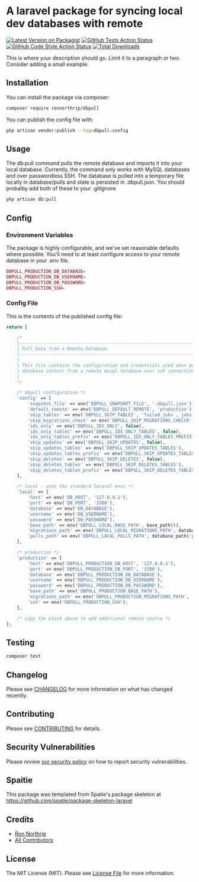# A laravel package for syncing local dev databases with remote

[![Latest Version on Packagist](https://img.shields.io/packagist/v/ronnorthrip/dbpull.svg?style=flat-square)](https://packagist.org/packages/ronnorthrip/dbpull)
[![GitHub Tests Action Status](https://img.shields.io/github/actions/workflow/status/ronnorthrip/dbpull/run-tests.yml?branch=main&label=tests&style=flat-square)](https://github.com/ronnorthrip/dbpull/actions?query=workflow%3Arun-tests+branch%3Amain)
[![GitHub Code Style Action Status](https://img.shields.io/github/actions/workflow/status/ronnorthrip/dbpull/fix-php-code-style-issues.yml?branch=main&label=code%20style&style=flat-square)](https://github.com/ronnorthrip/dbpull/actions?query=workflow%3A"Fix+PHP+code+style+issues"+branch%3Amain)
[![Total Downloads](https://img.shields.io/packagist/dt/ronnorthrip/dbpull.svg?style=flat-square)](https://packagist.org/packages/ronnorthrip/dbpull)

This is where your description should go. Limit it to a paragraph or two. Consider adding a small example.

## Installation

You can install the package via composer:

```bash
composer require ronnorthrip/dbpull
```

You can publish the config file with:

```bash
php artisan vendor:publish --tag=dbpull-config
```



## Usage

The db:pull command pulls the remote database and imports it into your local database. 
Currently, the command only works with MySQL databases and over passwordless SSH.
The database is pulled into a temporary file locally in database/pulls and state is persisted in .dbpull.json.
You should probalby add both of these to your .gitignore.

```bash
php artisan db:pull
```

## Config

### Environment Variables

The package is highly configurable, and we've set reasonable defaults where possible. 
You'll need to at least configure access to your remote database in your .env file.

```php
DBPULL_PRODUCTION_DB_DATABASE=
DBPULL_PRODUCTION_DB_USERNAME=
DBPULL_PRODUCTION_DB_PASSWORD=
DBPULL_PRODUCTION_SSH=
```

### Config File

This is the contents of the published config file:

```php
return [

    /*
    |--------------------------------------------------------------------------
    | Pull Data from a Remote Database
    |--------------------------------------------------------------------------
    |
    | This file contains the configuration and credentials used when pulling
    | database content from a remote mysql database over ssh connections.
    |
    */

    /* dbpull configuration */
    'config' => [
        'snapshot_file' => env('DBPULL_SNAPSHOT_FILE', '.dbpull.json'),
        'default_remote' => env('DBPULL_DEFAULT_REMOTE', 'production'),
        'skip_tables' => env('DBPULL_SKIP_TABLES', 'failed_jobs , jobs , migrations'),
        'skip_migrations_check' => env('DBPULL_SKIP_MIGRATIONS_CHECCK', false),
        'ids_only' => env('DBPULL_IDS_ONLY', false),
        'ids_only_tables' => env('DBPULL_IDS_ONLY_TABLES', false),
        'ids_only_tables_prefix' => env('DBPULL_IDS_ONLY_TABLES_PREFIX', false),
        'skip_updates' => env('DBPULL_SKIP_UPDATES', false),
        'skip_updates_tables' => env('DBPULL_SKIP_UPDATES_TABLES'),
        'skip_updates_tables_prefix' => env('DBPULL_SKIP_UPDATES_TABLES_PREFIX'),
        'skip_deletes' => env('DBPULL_SKIP_DELETES', false),
        'skip_deletes_tables' => env('DBPULL_SKIP_DELETES_TABLES'),
        'skip_deletes_tables_prefix' => env('DBPULL_SKIP_DELETES_TABLES_PREFIX'),
    ],

    /* local - uses the standard laravel envs */
    'local' => [
        'host' => env('DB_HOST', '127.0.0.1'),
        'port' => env('DB_PORT', '3306'),
        'database' => env('DB_DATABASE'),
        'username' => env('DB_USERNAME'),
        'password' => env('DB_PASSWORD'),
        'base_path' => env('DBPULL_LOCAL_BASE_PATH', base_path()),
        'migrations_path' => env('DBPULL_LOCAL_MIGRATIONS_PATH', database_path('migrations')),
        'pulls_path' => env('DBPULL_LOCAL_PULLS_PATH', database_path('pulls')),
    ],

    /* production */
    'production' => [
        'host' => env('DBPULL_PRODUCTION_DB_HOST', '127.0.0.1'),
        'port' => env('DBPULL_PRODUCTION_DB_PORT', '3306'),
        'database' => env('DBPULL_PRODUCTION_DB_DATABASE'),
        'username' => env('DBPULL_PRODUCTION_DB_USERNAME'),
        'password' => env('DBPULL_PRODUCTION_DB_PASSWORD'),
        'base_path' => env('DBPULL_PRODUCTION_BASE_PATH'),
        'migrations_path' => env('DBPULL_PRODUCTION_MIGRATIONS_PATH', 'database/migrations'),
        'ssh' => env('DBPULL_PRODUCTION_SSH'),
    ],

    /* copy the block above to add additional remote source */
];
```

## Testing

```bash
composer test
```

## Changelog

Please see [CHANGELOG](CHANGELOG.md) for more information on what has changed recently.

## Contributing

Please see [CONTRIBUTING](CONTRIBUTING.md) for details.

## Security Vulnerabilities

Please review [our security policy](../../security/policy) on how to report security vulnerabilities.

## Spaitie

This package was templated from Spatie's package skeleton at https://github.com/spatie/package-skeleton-laravel

## Credits

- [Ron Northrip](https://github.com/ronnorthrip)
- [All Contributors](../../contributors)

## License

The MIT License (MIT). Please see [License File](LICENSE.md) for more information.
